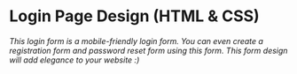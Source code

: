 # Login Page Design (HTML & CSS)

###### This login form is a mobile-friendly login form. You can even create a registration form and password reset form using this form. This form design will add elegance to your website :)

